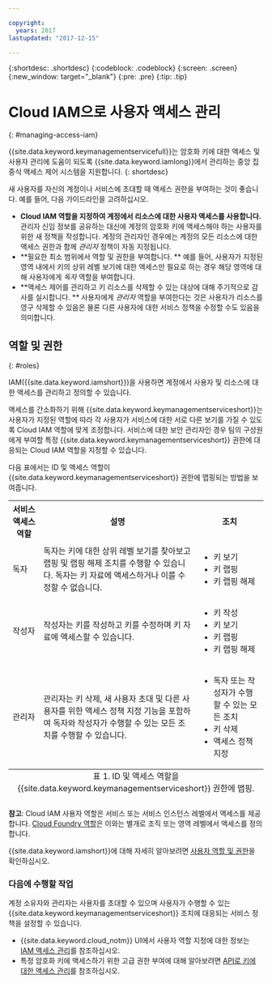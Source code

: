 ```yaml
---

copyright:
  years: 2017
lastupdated: "2017-12-15"

---
```


{:shortdesc: .shortdesc}
{:codeblock: .codeblock}
{:screen: .screen}
{:new_window: target="_blank"}
{:pre: .pre}
{:tip: .tip}

# Cloud IAM으로 사용자 액세스 관리
{: #managing-access-iam}

{{site.data.keyword.keymanagementservicefull}}는 암호화 키에 대한 액세스 및 사용자 관리에 도움이 되도록 {{site.data.keyword.iamlong}}에서 관리하는 중앙 집중식 액세스 제어 시스템을 지원합니다.
{: shortdesc}

새 사용자를 자신의 계정이나 서비스에 초대할 때 액세스 권한을 부여하는 것이 좋습니다. 예를 들어, 다음 가이드라인을 고려하십시오.

- **Cloud IAM 역할을 지정하여 계정에서 리소스에 대한 사용자 액세스를 사용합니다.**
    관리자 신임 정보를 공유하는 대신에 계정의 암호화 키에 액세스해야 하는 사용자를 위한 새 정책을 작성합니다. 계정의 관리자인 경우에는 계정의 모든 리소스에 대한 액세스 권한과 함께 _관리자_ 정책이 자동 지정됩니다.
- **필요한 최소 범위에서 역할 및 권한을 부여합니다. **
    예를 들어, 사용자가 지정된 영역 내에서 키의 상위 레벨 보기에 대한 액세스만 필요로 하는 경우 해당 영역에 대해 사용자에게 _독자_ 역할을 부여합니다.
- **액세스 제어를 관리하고 키 리소스를 삭제할 수 있는 대상에 대해 주기적으로 감사를 실시합니다. **
    사용자에게 _관리자_ 역할을 부여한다는 것은 사용자가 리소스를 영구 삭제할 수 있음은 물론 다른 사용자에 대한 서비스 정책을 수정할 수도 있음을 의미합니다.

## 역할 및 권한
{: #roles}

IAM({{site.data.keyword.iamshort}})을 사용하면 계정에서 사용자 및 리소스에 대한 액세스를 관리하고 정의할 수 있습니다.

액세스를 간소화하기 위해 {{site.data.keyword.keymanagementserviceshort}}는 사용자가 지정된 역할에 따라 각 사용자가 서비스에 대한 서로 다른 보기를 가질 수 있도록 Cloud IAM 역할에 맞게 조정합니다. 서비스에 대한 보안 관리자인 경우 팀의 구성원에게 부여할 특정 {{site.data.keyword.keymanagementserviceshort}} 권한에 대응되는 Cloud IAM 역할을 지정할 수 있습니다.

다음 표에서는 ID 및 액세스 역할이 {{site.data.keyword.keymanagementserviceshort}} 권한에 맵핑되는 방법을 보여줍니다.
<table>
  <tr>
    <th>서비스 액세스 역할</th>
    <th>설명</th>
    <th>조치</th>
  </tr>
  <tr>
    <td>독자</td>
    <td>독자는 키에 대한 상위 레벨 보기를 찾아보고 랩핑 및 랩핑 해제 조치를 수행할 수 있습니다. 독자는 키 자료에 액세스하거나 이를 수정할 수 없습니다.</td>
    <td>
      <ul>
        <li>키 보기</li>
        <li>키 랩핑</li>
        <li>키 랩핑 해제</li>
      </ul>
    </td>
  </tr>
  <tr>
    <td>작성자</td>
    <td>작성자는 키를 작성하고 키를 수정하며 키 자료에 액세스할 수 있습니다.</td>
    <td>
      <ul>
        <li>키 작성</li>
        <li>키 보기</li>
        <li>키 랩핑</li>
        <li>키 랩핑 해제</li>
      </ul>
    </td>
  </tr>
  <tr>
    <td>관리자</td>
    <td>관리자는 키 삭제, 새 사용자 초대 및 다른 사용자를 위한 액세스 정책 지정 기능을 포함하여 독자와 작성자가 수행할 수 있는 모든 조치를 수행할 수 있습니다.</td>
    <td>
      <ul>
        <li>독자 또는 작성자가 수행할 수 있는 모든 조치</li>
        <li>키 삭제</li>
        <li>액세스 정책 지정</li>
      </ul>
    </td>
  </tr>
  <caption style="caption-side:bottom;">표 1. ID 및 액세스 역할을 {{site.data.keyword.keymanagementserviceshort}} 권한에 맵핑.</caption>
</table>

**참고**: Cloud IAM 사용자 역할은 서비스 또는 서비스 인스턴스 레벨에서 액세스를 제공합니다. [Cloud Foundry 역할](/docs/iam/users_roles.html#cfroles)은 이와는 별개로 조직 또는 영역 레벨에서 액세스를 정의합니다.

{{site.data.keyword.iamshort}}에 대해 자세히 알아보려면 [사용자 역할 및 권한](/docs/iam/users_roles.html#iamusermanpol)을 확인하십시오.

### 다음에 수행할 작업

계정 소유자와 관리자는 사용자를 초대할 수 있으며 사용자가 수행할 수 있는 {{site.data.keyword.keymanagementserviceshort}} 조치에 대응되는 서비스 정책을 설정할 수 있습니다.

- {{site.data.keyword.cloud_notm}} UI에서 사용자 역할 지정에 대한 정보는 [IAM 액세스 관리](/docs/iam/iamusermanage.html#iamusermanage)를 참조하십시오.
- 특정 암호화 키에 액세스하기 위한 고급 권한 부여에 대해 알아보려면 [API로 키에 대한 액세스 관리](/docs/services/keymgmt/keyprotect_manage_access_api.html)를 참조하십시오.
